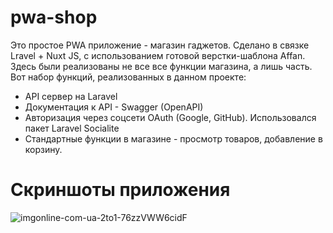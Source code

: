 # pwa-shop
  Это простое PWA приложение - магазин гаджетов. Сделано в связке Lravel + Nuxt JS, с использованием готовой верстки-шаблона Affan.  
  Здесь были реализованы не все все функции магазина, а лишь часть.  
  Вот набор функций, реализованных в данном проекте:
- API сервер на Laravel
- Документация к API - Swagger (OpenAPI)
- Авторизация через соцсети OAuth (Google, GitHub). Использовался пакет Laravel Socialite
- Стандартные функции в магазине - просмотр товаров, добавление в корзину.

# Скриншоты приложения

![imgonline-com-ua-2to1-76zzVWW6cidF](https://github.com/littlegirl-yar/pwa-shop/assets/59262478/ba1e820e-9bbc-49ed-9052-28f95bbe9279)
